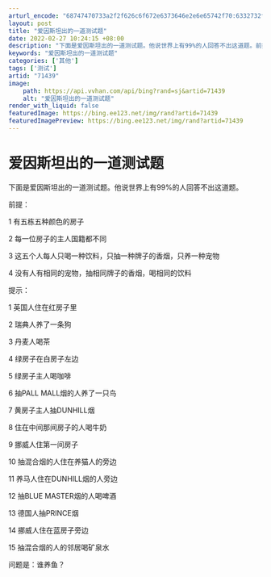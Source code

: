 ```yaml
---
arturl_encode: "68747470733a2f2f626c6f672e6373646e2e6e65742f70:6332732f61727469636c652f64657461696c732f3731343339"
layout: post
title: "爱因斯坦出的一道测试题"
date: 2022-02-27 10:24:15 +08:00
description: "下面是爱因斯坦出的一道测试题。他说世界上有99%的人回答不出这道题。前提：1 有五栋五种颜色的房子2"
keywords: "爱因斯坦出的一道测试题"
categories: ['其他']
tags: ['测试']
artid: "71439"
image:
    path: https://api.vvhan.com/api/bing?rand=sj&artid=71439
    alt: "爱因斯坦出的一道测试题"
render_with_liquid: false
featuredImage: https://bing.ee123.net/img/rand?artid=71439
featuredImagePreview: https://bing.ee123.net/img/rand?artid=71439
---
```


# 爱因斯坦出的一道测试题

下面是爱因斯坦出的一道测试题。他说世界上有99%的人回答不出这道题。
  
  
前提：
  
  
1 有五栋五种颜色的房子
  
2 每一位房子的主人国籍都不同
  
3 这五个人每人只喝一种饮料，只抽一种牌子的香烟，只养一种宠物
  
4 没有人有相同的宠物，抽相同牌子的香烟，喝相同的饮料
  
  
提示：
  
  
1 英国人住在红房子里
  
2 瑞典人养了一条狗
  
3 丹麦人喝茶
  
4 绿房子在白房子左边
  
5 绿房子主人喝咖啡
  
6 抽PALL MALL烟的人养了一只鸟
  
7 黄房子主人抽DUNHILL烟
  
8 住在中间那间房子的人喝牛奶
  
9 挪威人住第一间房子
  
10 抽混合烟的人住在养猫人的旁边
  
11 养马人住在DUNHILL烟的人旁边
  
12 抽BLUE MASTER烟的人喝啤酒
  
13 德国人抽PRINCE烟
  
14 挪威人住在蓝房子旁边
  
15 抽混合烟的人的邻居喝矿泉水

问题是：谁养鱼？